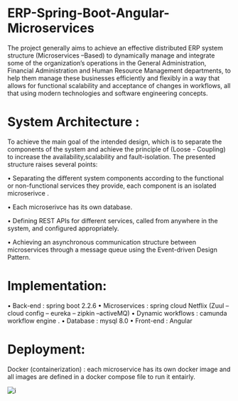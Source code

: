 # ERP-Spring-Boot-Angular-Microservices

The project generally aims to achieve an effective distributed ERP system structure (Microservices –Based) to dynamically manage and integrate some of the organization’s operations in the General Administration, Financial Administration and Human Resource Management departments, to help them manage these businesses efficiently and flexibly in a way that allows for functional scalability and acceptance of changes in workflows, all that using modern technologies and software engineering concepts.

# System Architecture  : 
To achieve the main goal of the intended design, which is to separate the components of the system and achieve the principle of (Loose - Coupling) to increase the availability,scalability and fault-isolation. The presented structure raises several points:

•	Separating the different system components according to the functional or non-functional services they provide, each component is an isolated microserivce .

•	Each microserivce has its own database.

•	Defining REST APIs for different services, called from anywhere in the system, and configured appropriately.

•	Achieving an asynchronous communication structure between microservices through a message queue using the Event-driven Design Pattern. 


# Implementation: 
•	Back-end : spring boot 2.2.6 
•	Microservices : spring cloud Netflix (Zuul – cloud config – eureka – zipkin –activeMQ)
•	Dynamic workflows : camunda workflow engine .
•	Database : mysql 8.0
•	Front-end : Angular 

# Deployment: 
Docker (containerization)  : each microservice has its own docker image and all images are defined in a docker compose file to run it entairly.

![i](https://user-images.githubusercontent.com/55164578/143878119-51ae5556-12ba-4b25-b05f-e64f590c1351.png)

